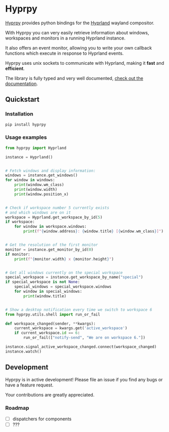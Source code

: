 # Hyprpy

[Hyprpy](https://github.com/ulinja/hyprpy) provides python bindings for the [Hyprland](https://hyprland.org/) wayland compositor.

With Hyprpy you can very easily retrieve information about windows, workspaces and monitors
in a running Hyprland instance.

It also offers an event monitor, allowing you to write your own callback functions which
execute in response to Hyprland events.

Hyprpy uses unix sockets to communicate with Hyprland, making it **fast** and **efficient**.

The library is fully typed and very well documented, [check out the documentation](https://hyprpy.docs.lobbes.dev).

## Quickstart

### Installation

```bash
pip install hyprpy
```

### Usage examples

```python
from hyprpy import Hyprland

instance = Hyprland()


# Fetch windows and display information:
windows = instance.get_windows()
for window in windows:
    print(window.wm_class)
    print(window.width)
    print(window.position_x)


# Check if workspace number 5 currently exists
# and which windows are on it
workspace = Hyprland.get_workspace_by_id(5)
if workspace:
    for window in workspace.windows:
        print(f"{window.address}: {window.title} [{window.wm_class}]")


# Get the resolution of the first monitor
monitor = instance.get_monitor_by_id(0)
if monitor:
    print(f"{monitor.width} x {monitor.height}")


# Get all windows currently on the special workspace
special_workspace = instance.get_workspace_by_name("special")
if special_workspace is not None:
    special_windows = special_workspace.windows
    for window in special_windows:
        print(window.title)


# Show a desktop notification every time we switch to workspace 6
from hyprpy.utils.shell import run_or_fail

def workspace_changed(sender, **kwargs):
    current_workspace = kwargs.get('active_workspace')
    if current_workspace.id == 6:
        run_or_fail(["notify-send", "We are on workspace 6."])

instance.signal_active_workspace_changed.connect(workspace_changed)
instance.watch()
```

## Development

Hyprpy is in active development! Please file an issue if you find any bugs or have a feature request.

Your contributions are greatly appreciated.

### Roadmap

- [ ] dispatchers for components
- [ ] ???
